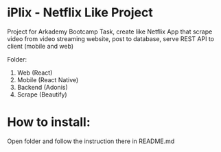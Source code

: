 # iPlix - Netflix Like Project 

Project for Arkademy Bootcamp Task, create like Netflix App that scrape video from video streaming website, post to database, serve REST API to client (mobile and web)

Folder:
1. Web (React)
2. Mobile (React Native)
3. Backend (Adonis)
4. Scrape (Beautify)


# How to install: 
Open folder and follow the instruction there in README.md 
